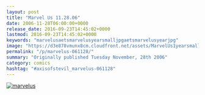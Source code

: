 ```yaml
---
layout: post
title: "Marvel Us 11.28.06"
date: 2006-11-28T06:00:00+0000
release_date: 2016-09-23T14:45:02+0000
lastmod: 2016-09-23T14:45:02+0000
keywords: "marvelusaetsmarvelusyearsmalljpgaetsmarvelusyearjpg"
image: "https://d3e878vmunx8cm.cloudfront.net/assets/MarvelUs1yearsmall.jpg"
permalink: "/p/marvelus-061128/"
summary: "Originally published Tuesday November, 28th 2006"
category: comics
hashtag: "#axisofstevil_marvelus-061128"
---
```


[![marvelus](https://d3e878vmunx8cm.cloudfront.net/assets/MarvelUs1yearsmall.jpg)](https://d3e878vmunx8cm.cloudfront.net/assets/MarvelUs1year.jpg)
